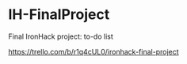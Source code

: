# IH-FinalProject
Final IronHack project: to-do list

https://trello.com/b/r1q4cUL0/ironhack-final-project
